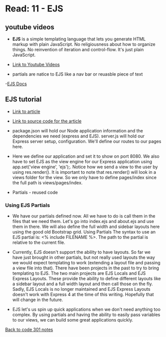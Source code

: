 # Read: 11 - EJS

## youtube videos

- **EJS** is a simple templating language that lets you generate HTML markup with plain JavaScript. No religiousness about how to organize things. No reinvention of iteration and control-flow. It's just plain JavaScript.

- [Link to Youtube Videos](https://www.youtube.com/playlist?list=PL7sCSgsRZ-slYARh3YJIqPGZqtGVqZRGt)

- partials are natice to EJS like a nav bar or reuasble piece of text

-[EJS Docs](https://ejs.co/)

## EJS tutorial

- [Link to article](https://scotch.io/tutorials/use-ejs-to-template-your-node-application)
- [Link to source code for the article](https://github.com/scotch-io/node-ejs)

- package.json will hold our Node application information and the dependencies we need (express and EJS). server.js will hold our Express server setup, configuration. We'll define our routes to our pages here.
- Here we define our application and set it to show on port 8080. We also have to set EJS as the view engine for our Express application using app.set('view engine', 'ejs');. Notice how we send a view to the user by using res.render(). It is important to note that res.render() will look in a views folder for the view. So we only have to define pages/index since the full path is views/pages/index.
- Partials - reused code

### Using EJS Partials

- We have our partials defined now. All we have to do is call them in the files that we need them. Let's go into index.ejs and about.ejs and use them in there. We will also define the full width and sidebar layouts here using the good old Bootstrap grid. Using Partials The syntax to use an EJS partial is: <% include FILENAME %>. The path to the partial is relative to the current file.

- Currently, EJS doesn't support the ability to have layouts. So far we have just brought in other partials, but not really used layouts the way we would expect templating to work (extending a layout file and passing a view file into that). There have been projects in the past to try to bring templating to EJS. The two main projects are EJS Locals and EJS Express Layouts. These provide the ability to define different layouts like a sidebar layout and a full width layout and then call those on the fly. Sadly, EJS Locals is no longer maintained and EJS Express Layouts doesn't work with Express 4 at the time of this writing. Hopefully that will change in the future.

- EJS let's us spin up quick applications when we don't need anything too complex. By using partials and having the ability to easily pass variables to our views, we can build some great applications quickly.

[Back to code 301 notes](../301.md)